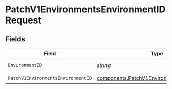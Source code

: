 # PatchV1EnvironmentsEnvironmentIDRequest


## Fields

| Field                                                                                                      | Type                                                                                                       | Required                                                                                                   | Description                                                                                                |
| ---------------------------------------------------------------------------------------------------------- | ---------------------------------------------------------------------------------------------------------- | ---------------------------------------------------------------------------------------------------------- | ---------------------------------------------------------------------------------------------------------- |
| `EnvironmentID`                                                                                            | *string*                                                                                                   | :heavy_check_mark:                                                                                         | Environment UUID                                                                                           |
| `PatchV1EnvironmentsEnvironmentID`                                                                         | [components.PatchV1EnvironmentsEnvironmentID](../../models/components/patchv1environmentsenvironmentid.md) | :heavy_check_mark:                                                                                         | N/A                                                                                                        |